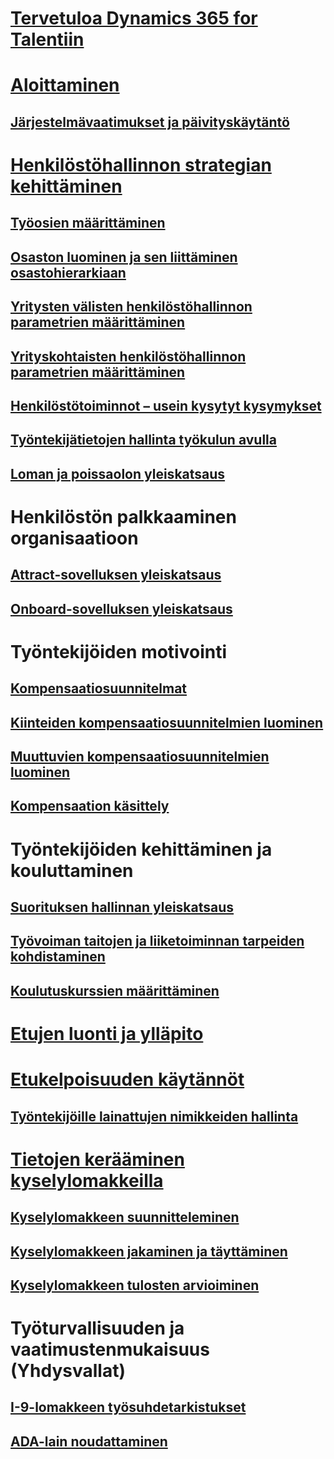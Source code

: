 # [Tervetuloa Dynamics 365 for Talentiin](index.md)

# [Aloittaminen](talent-get-started.md)
## [Järjestelmävaatimukset ja päivityskäytäntö](talent-versions-update-policy.md)

# [Henkilöstöhallinnon strategian kehittäminen](departments-jobs-positions.md)
## [Työosien määrittäminen](create-job.md)
## [Osaston luominen ja sen liittäminen osastohierarkiaan](create-department-add-department-hierarchy.md)
## [Yritysten välisten henkilöstöhallinnon parametrien määrittäminen](set-up-hr-parameters-across-legal-entities.md)
## [Yrityskohtaisten henkilöstöhallinnon parametrien määrittäminen](set-up-company-specific-hr-parameters.md)
## [Henkilöstötoiminnot – usein kysytyt kysymykset](personnel-actions-faq.md)
## [Työntekijätietojen hallinta työkulun avulla](workflow-manage-employee-information.md)
## [Loman ja poissaolon yleiskatsaus](leave-absence-overview.md)

# Henkilöstön palkkaaminen organisaatioon
## [Attract-sovelluksen yleiskatsaus](attract-overview.md) 
## [Onboard-sovelluksen yleiskatsaus](create-onboarding-experience.md)

# Työntekijöiden motivointi
## [Kompensaatiosuunnitelmat](compensation-plans.md)
## [Kiinteiden kompensaatiosuunnitelmien luominen](create-fixed-compensation-plans.md)
## [Muuttuvien kompensaatiosuunnitelmien luominen](create-variable-compensation-plans.md)
## [Kompensaation käsittely](process-compensation.md)

# Työntekijöiden kehittäminen ja kouluttaminen
## [Suorituksen hallinnan yleiskatsaus](performance-management-overview.md)
## [Työvoiman taitojen ja liiketoiminnan tarpeiden kohdistaminen](skills.md)
## [Koulutuskurssien määrittäminen](courses.md)

# [Etujen luonti ja ylläpito](manage-benefit-program.md)
# [Etukelpoisuuden käytännöt](benefit-eligibility-policies.md)
## [Työntekijöille lainattujen nimikkeiden hallinta](loan-items.md)

# [Tietojen kerääminen kyselylomakkeilla](questionnaires.md)
## [Kyselylomakkeen suunnitteleminen](design-questionnaires.md)
## [Kyselylomakkeen jakaminen ja täyttäminen](distribute-questionnaires.md)
## [Kyselylomakkeen tulosten arvioiminen](evaluate-questionnaire-results.md)

# Työturvallisuuden ja vaatimustenmukaisuus (Yhdysvallat)
## [I-9-lomakkeen työsuhdetarkistukset](../fin-and-ops/hr/localizations/noam-usa-form-i-9-verification.md)
## [ADA-lain noudattaminen](../fin-and-ops/hr/localizations/noam-usa-comply-ada.md)
